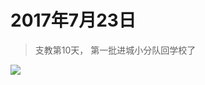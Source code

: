 <script src="../../../js/lazysize.min.js"></script>
<script src="../../../js/head.js"></script>
<link href="../../../css/style.css" rel="stylesheet" >

# 2017年7月23日

> 支教第10天， 第一批进城小分队回学校了

![](https://yumiao-static.oss-cn-beijing.aliyuncs.com/image/2017/07/23/IMG_0856.PNG?x-oss-process=style/small)

<script src="../../../js/x-oss-process.js"></script>

